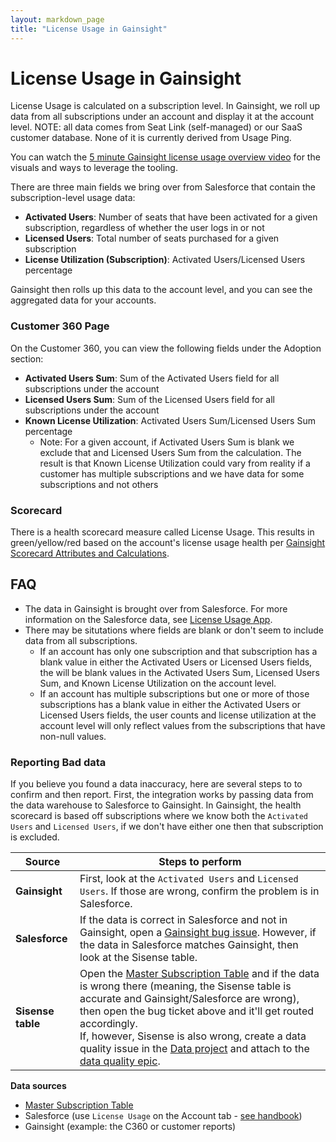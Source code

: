 ```yaml
---
layout: markdown_page
title: "License Usage in Gainsight"
---
```


# License Usage in Gainsight

License Usage is calculated on a subscription level. In Gainsight, we roll up data from all subscriptions under an account and display it at the account level. NOTE: all data comes from Seat Link (self-managed) or our SaaS customer database. None of it is currently derived from Usage Ping.

You can watch the [5 minute Gainsight license usage overview video](https://youtu.be/ZqpmxoUy6EE) for the visuals and ways to leverage the tooling.

There are three main fields we bring over from Salesforce that contain the subscription-level usage data:

- **Activated Users**: Number of seats that have been activated for a given subscription, regardless of whether the user logs in or not
- **Licensed Users**: Total number of seats purchased for a given subscription
- **License Utilization (Subscription)**: Activated Users/Licensed Users percentage

Gainsight then rolls up this data to the account level, and you can see the aggregated data for your accounts.

### Customer 360 Page

On the Customer 360, you can view the following fields under the Adoption section:

- **Activated Users Sum**: Sum of the Activated Users field for all subscriptions under the account
- **Licensed Users Sum**: Sum of the Licensed Users field for all subscriptions under the account
- **Known License Utilization**: Activated Users Sum/Licensed Users Sum percentage
  - Note: For a given account, if Activated Users Sum is blank we exclude that and Licensed Users Sum from the calculation. The result is that Known License Utilization could vary from reality if a customer has multiple subscriptions and we have data for some subscriptions and not others

### Scorecard

There is a health scorecard measure called License Usage. This results in green/yellow/red based on the account's license usage health per [Gainsight Scorecard Attributes and Calculations](/handbook/customer-success/tam/health-score-triage/#gainsight-scorecard-attributes-and-calculations). 

## FAQ

- The data in Gainsight is brought over from Salesforce. For more information on the Salesforce data, see [License Usage App](/handbook/sales/field-operations/sales-systems/license-usage-app/).
- There may be situtations where fields are blank or don't seem to include data from all subscriptions.
  - If an account has only one subscription and that subscription has a blank value in either the Activated Users or Licensed Users fields, the will be blank values in the Activated Users Sum, Licensed Users Sum, and Known License Utilization on the account level.
  - If an account has multiple subscriptions but one or more of those subscriptions has a blank value in either the Activated Users or Licensed Users fields, the user counts and license utilization at the account level will only reflect values from the subscriptions that have non-null values.

### Reporting Bad data

If you believe you found a data inaccuracy, here are several steps to to confirm and then report. First, the integration works by passing data from the data warehouse to Salesforce to Gainsight. In Gainsight, the health scorecard is based off subscriptions where we know both the `Activated Users` and `Licensed Users`, if we don't have either one then that subscription is excluded. 

| Source | Steps to perform|
| ----- | ----- | 
| **Gainsight** | First, look at the `Activated Users` and `Licensed Users`. If those are wrong, confirm the problem is in Salesforce. |
| **Salesforce** | If the data is correct in Salesforce and not in Gainsight, open a [Gainsight bug issue](https://gitlab.com/gitlab-com/sales-team/field-operations/sales-operations/-/issues/new?issue%5Bassignee_id%5D=&issue%5Bmilestone_id%5D=). However, if the data in Salesforce matches Gainsight, then look at the Sisense table. |
| **Sisense table** | Open the [Master Subscription Table](https://app.periscopedata.com/app/gitlab/691733/Master-Subscription-Product-Usage-Data) and if the data is wrong there (meaning, the Sisense table is accurate and Gainsight/Salesforce are wrong), then open the bug ticket above and it'll get routed accordingly.<br> If, however, Sisense is also wrong, create a data quality issue in the [Data project](https://gitlab.com/gitlab-data/analytics/-/issues) and attach to the [data quality epic](https://gitlab.com/groups/gitlab-data/-/epics/216). |

**Data sources**
- [Master Subscription Table](https://app.periscopedata.com/app/gitlab/691733/Master-Subscription-Product-Usage-Data)
- Salesforce (use `License Usage` on the Account tab - [see handbook](/handbook/sales/field-operations/sales-systems/license-usage-app/))
- Gainsight (example: the C360 or customer reports)

